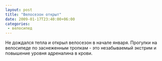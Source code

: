 ```yaml
---
layout: post
title: "Велосезон открыт"
date: 2009-01-17T23:40:00+06:00
categories:
 - велосипед
---
```


<div class='post'>
Не дождался тепла и открыл велосезон в начале января. Прогулки на велосипеде по заснеженным тропкам - это незабываемый экстрим и повышение уровня адреналина в крови.</div>

